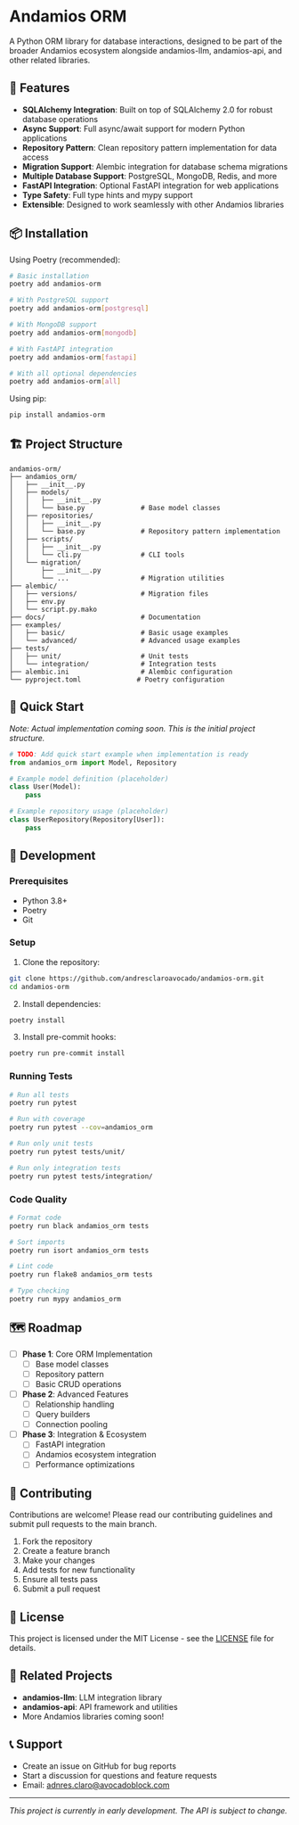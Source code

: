 # Andamios ORM

A Python ORM library for database interactions, designed to be part of the broader Andamios ecosystem alongside andamios-llm, andamios-api, and other related libraries.

## 🚀 Features

- **SQLAlchemy Integration**: Built on top of SQLAlchemy 2.0 for robust database operations
- **Async Support**: Full async/await support for modern Python applications
- **Repository Pattern**: Clean repository pattern implementation for data access
- **Migration Support**: Alembic integration for database schema migrations
- **Multiple Database Support**: PostgreSQL, MongoDB, Redis, and more
- **FastAPI Integration**: Optional FastAPI integration for web applications
- **Type Safety**: Full type hints and mypy support
- **Extensible**: Designed to work seamlessly with other Andamios libraries

## 📦 Installation

Using Poetry (recommended):

```bash
# Basic installation
poetry add andamios-orm

# With PostgreSQL support
poetry add andamios-orm[postgresql]

# With MongoDB support
poetry add andamios-orm[mongodb]

# With FastAPI integration
poetry add andamios-orm[fastapi]

# With all optional dependencies
poetry add andamios-orm[all]
```

Using pip:

```bash
pip install andamios-orm
```

## 🏗️ Project Structure

```
andamios-orm/
├── andamios_orm/
│   ├── __init__.py
│   ├── models/
│   │   ├── __init__.py
│   │   └── base.py              # Base model classes
│   ├── repositories/
│   │   ├── __init__.py
│   │   └── base.py              # Repository pattern implementation
│   ├── scripts/
│   │   ├── __init__.py
│   │   └── cli.py               # CLI tools
│   └── migration/
│       ├── __init__.py
│       └── ...                  # Migration utilities
├── alembic/
│   ├── versions/                # Migration files
│   ├── env.py
│   └── script.py.mako
├── docs/                        # Documentation
├── examples/
│   ├── basic/                   # Basic usage examples
│   └── advanced/                # Advanced usage examples
├── tests/
│   ├── unit/                    # Unit tests
│   └── integration/             # Integration tests
├── alembic.ini                  # Alembic configuration
└── pyproject.toml              # Poetry configuration
```

## 🔧 Quick Start

*Note: Actual implementation coming soon. This is the initial project structure.*

```python
# TODO: Add quick start example when implementation is ready
from andamios_orm import Model, Repository

# Example model definition (placeholder)
class User(Model):
    pass

# Example repository usage (placeholder)
class UserRepository(Repository[User]):
    pass
```

## 🧪 Development

### Prerequisites

- Python 3.8+
- Poetry
- Git

### Setup

1. Clone the repository:
```bash
git clone https://github.com/andresclaroavocado/andamios-orm.git
cd andamios-orm
```

2. Install dependencies:
```bash
poetry install
```

3. Install pre-commit hooks:
```bash
poetry run pre-commit install
```

### Running Tests

```bash
# Run all tests
poetry run pytest

# Run with coverage
poetry run pytest --cov=andamios_orm

# Run only unit tests
poetry run pytest tests/unit/

# Run only integration tests
poetry run pytest tests/integration/
```

### Code Quality

```bash
# Format code
poetry run black andamios_orm tests

# Sort imports
poetry run isort andamios_orm tests

# Lint code
poetry run flake8 andamios_orm tests

# Type checking
poetry run mypy andamios_orm
```

## 🗺️ Roadmap

- [ ] **Phase 1**: Core ORM Implementation
  - [ ] Base model classes
  - [ ] Repository pattern
  - [ ] Basic CRUD operations
  
- [ ] **Phase 2**: Advanced Features
  - [ ] Relationship handling
  - [ ] Query builders
  - [ ] Connection pooling
  
- [ ] **Phase 3**: Integration & Ecosystem
  - [ ] FastAPI integration
  - [ ] Andamios ecosystem integration
  - [ ] Performance optimizations

## 🤝 Contributing

Contributions are welcome! Please read our contributing guidelines and submit pull requests to the main branch.

1. Fork the repository
2. Create a feature branch
3. Make your changes
4. Add tests for new functionality
5. Ensure all tests pass
6. Submit a pull request

## 📄 License

This project is licensed under the MIT License - see the [LICENSE](LICENSE) file for details.

## 🔗 Related Projects

- **andamios-llm**: LLM integration library
- **andamios-api**: API framework and utilities
- More Andamios libraries coming soon!

## 📞 Support

- Create an issue on GitHub for bug reports
- Start a discussion for questions and feature requests
- Email: adnres.claro@avocadoblock.com

---

*This project is currently in early development. The API is subject to change.*